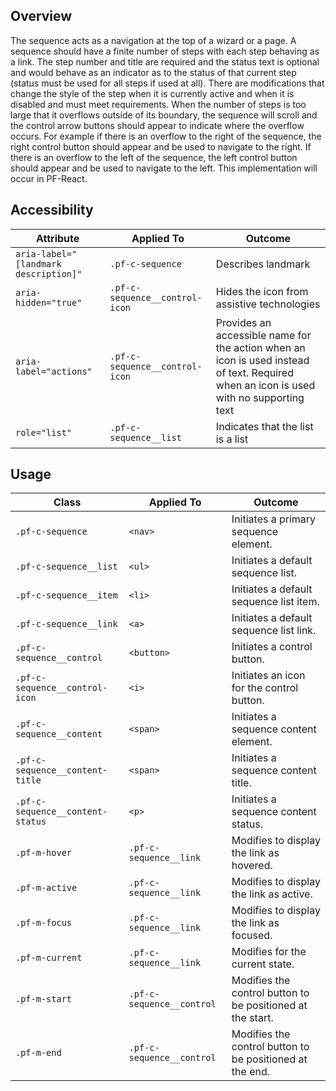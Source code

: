 ## Overview

The sequence acts as a navigation at the top of a wizard or a page. A sequence should have a finite number of steps with each step behaving as a link. The step number and title are required and the status text is optional and would behave as an indicator as to the status of that current step (status must be used for all steps if used at all). There are modifications that change the style of the step when it is currently active and when it is disabled and must meet requirements. When the number of steps is too large that it overflows outside of its boundary, the sequence will scroll and the control arrow buttons should appear to indicate where the overflow occurs. For example if there is an overflow to the right of the sequence, the right control button should appear and be used to navigate to the right. If there is an overflow to the left of the sequence, the left control button should appear and be used to navigate to the left. This implementation will occur in PF-React.

## Accessibility

| Attribute | Applied To | Outcome |
| -- | -- | -- |
| `aria-label="[landmark description]"` | `.pf-c-sequence` | Describes <sequence> landmark |
| `aria-hidden="true"` | `.pf-c-sequence__control-icon` | Hides the icon from assistive technologies |
| `aria-label="actions"` | `.pf-c-sequence__control-icon` | Provides an accessible name for the action when an icon is used instead of text. Required when an icon is used with no supporting text |
| `role="list"` | `.pf-c-sequence__list` | Indicates that the list is a list |

## Usage

| Class | Applied To | Outcome |
| -- | -- | -- |
| `.pf-c-sequence` | `<nav>` |  Initiates a primary sequence element. |
| `.pf-c-sequence__list` | `<ul>` | Initiates a default sequence list. |
| `.pf-c-sequence__item` | `<li>` | Initiates a default sequence list item. |
| `.pf-c-sequence__link` | `<a>` | Initiates a default sequence list link. |
| `.pf-c-sequence__control` | `<button>` | Initiates a control button. |
| `.pf-c-sequence__control-icon` | `<i>` | Initiates an icon for the control button. |
| `.pf-c-sequence__content` | `<span>` | Initiates a sequence content element. |
| `.pf-c-sequence__content-title` | `<span>` | Initiates a sequence content title. |
| `.pf-c-sequence__content-status` | `<p>` | Initiates a sequence content status. |
| `.pf-m-hover` | `.pf-c-sequence__link` | Modifies to display the link as hovered. |
| `.pf-m-active` | `.pf-c-sequence__link` | Modifies to display the link as active. |
| `.pf-m-focus` | `.pf-c-sequence__link` | Modifies to display the link as focused. |
| `.pf-m-current` | `.pf-c-sequence__link` | Modifies for the current state. |
| `.pf-m-start` | `.pf-c-sequence__control` | Modifies the control button to be positioned at the start. |
| `.pf-m-end` | `.pf-c-sequence__control` | Modifies the control button to be positioned at the end. |